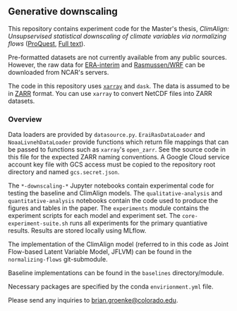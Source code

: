 ## Generative downscaling

This repository contains experiment code for the Master's thesis, *ClimAlign: Unsupservised statistical downscaling of climate variables via normalizing flows* ([ProQuest](https://search.proquest.com/openview/716b86a33eb0f7a609be1dfa7f0bae8b/1?pq-origsite=gscholar&cbl=18750&diss=y), [Full text](https://drive.google.com/file/d/18BuGh3xHyLh8NDFyoI35WfE_aF2JcZQP/view)).

Pre-formatted datasets are not currently available from any public sources. However, the raw data for [ERA-interim](https://climatedataguide.ucar.edu/climate-data/era-interim) and [Rasmussen/WRF](https://rda.ucar.edu/datasets/ds612.0/#!) can be downloaded from NCAR's servers.

The code in this repository uses [`xarray`](http://xarray.pydata.org/en/stable/) and `dask`. The data is assumed to be in [ZARR](https://zarr.readthedocs.io/en/stable/) format. You can use `xarray` to convert NetCDF files into ZARR datasets.

### Overview

Data loaders are provided by `datasource.py`. `EraiRasDataLoader` and `NoaaLivnehDataLoader` provide functions which return file mappings that can be passed to functions such as `xarray`'s `open_zarr`. See the source code in this file for the expected ZARR naming conventions. A Google Cloud service account key file with GCS access must be copied to the repository root directory and named `gcs.secret.json`.

The `*-downscaling-*` Jupyter notebooks contain experimental code for testing the baseline and ClimAlign models. The `qualitative-analysis` and `quantitative-analysis` notebooks contain the code used to produce the figures and tables in the paper. The `experiments` module contains the experiment scripts for each model and experiment set. The `core-experiment-suite.sh` runs all experiments for the primary quantiative results. Results are stored locally using MLflow.

The implementation of the ClimAlign model (referred to in this code as Joint Flow-based Latent Variable Model, JFLVM) can be found in the `normalizing-flows` git-submodule.

Baseline implementations can be found in the `baselines` directory/module.

Necessary packages are specified by the conda `envirionment.yml` file.

Please send any inquiries to brian.groenke@colorado.edu.
